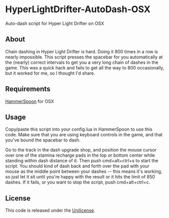 # HyperLightDrifter-AutoDash-OSX
Auto-dash script for Hyper Light Drifter on OSX

## About
Chain dashing in Hyper Light Drifter is hard. Doing it 800 times in a row is nearly impossible. This script presses the spacebar for you automatically at the (nearly) correct intervals to get you a very long chain of dashes in the game. This was a quick hack and fails to get all the way to 800 occasionally, but it worked for me, so I thought I'd share.

## Requirements
[HammerSpoon](hammerspoon.org) for OSX

## Usage
Copy/paste this script into your config.lua in HammerSpoon to use this code. Make sure that you are using keyboard controls in the game, and that you've bound the spacebar to dash. 

Go to the track in the dash upgrade shop, and position the mouse cursor over one of the stamina recharge pads in the top or bottom center while standing within dash distance of it. Then push cmd+alt+ctrl+s to start the script. You should kind of dash back and forth over the pad with your mouse as the middle point between your dashes -- this means it's working, so just let it sit until you're happy with the result or it hits the limit of 850 dashes. If it fails, or you want to stop the script, push cmd+alt+ctrl+c.

## License
This code is released under the [Unilicense](http://unlicense.org).
